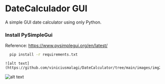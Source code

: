 
# DateCalculador GUI

A simple GUI date calculator using only Python.


### Install PySimpleGui


Reference: https://www.pysimplegui.org/en/latest/

```bash
  pip install -r requirements.txt
```
    ![alt text](https://github.com/viniciusmalagi/DateCalculator/tree/main/images/img2.png)
![alt text](https://github.com/viniciusmalagi/DateCalculator/tree/main/images/img.png)
